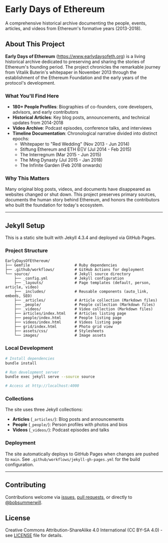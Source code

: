 # Early Days of Ethereum

A comprehensive historical archive documenting the people, events, articles, and videos from Ethereum's formative years (2013-2018).

## About This Project

**Early Days of Ethereum** (https://www.earlydaysofeth.org) is a living historical archive dedicated to preserving and sharing the stories of Ethereum's founding period. The project chronicles the remarkable journey from Vitalik Buterin's whitepaper in November 2013 through the establishment of the Ethereum Foundation and the early years of the protocol's development.

### What You'll Find Here

- **180+ People Profiles**: Biographies of co-founders, core developers, advisors, and early contributors
- **Historical Articles**: Key blog posts, announcements, and technical updates from 2014-2018
- **Video Archive**: Podcast episodes, conference talks, and interviews
- **Timeline Documentation**: Chronological narrative divided into distinct epochs:
  - Whitepaper to "Red Wedding" (Nov 2013 - Jun 2014)
  - Stiftung Ethereum and ETH ÐΞV (Jul 2014 - Feb 2015)
  - The Interregnum (Mar 2015 - Jun 2015)
  - The Ming Dynasty (Jul 2015 - Jan 2018)
  - The Infinite Garden (Feb 2018 onwards)

### Why This Matters

Many original blog posts, videos, and documents have disappeared as websites changed or shut down. This project preserves primary sources, documents the human story behind Ethereum, and honors the contributors who built the foundation for today's ecosystem.

---

## Jekyll Setup

This is a static site built with Jekyll 4.3.4 and deployed via GitHub Pages.

### Project Structure

```
EarlyDaysOfEthereum/
├── Gemfile                    # Ruby dependencies
├── .github/workflows/         # GitHub Actions for deployment
└── source/                    # Jekyll source directory
    ├── _config.yml            # Jekyll configuration
    ├── _layouts/              # Page templates (default, person, article, video)
    ├── _includes/             # Reusable components (auto_link, embeds, SEO)
    ├── _articles/             # Article collection (Markdown files)
    ├── _people/               # People collection (Markdown files)
    ├── _videos/               # Video collection (Markdown files)
    ├── articles/index.html    # Articles listing page
    ├── people/index.html      # People listing page
    ├── videos/index.html      # Videos listing page
    ├── grid/index.html        # Photo grid view
    ├── assets/css/            # Stylesheets
    └── images/                # Image assets
```

### Local Development

```bash
# Install dependencies
bundle install

# Run development server
bundle exec jekyll serve --source source

# Access at http://localhost:4000
```

### Collections

The site uses three Jekyll collections:

- **Articles** (`_articles/`): Blog posts and announcements
- **People** (`_people/`): Person profiles with photos and bios
- **Videos** (`_videos/`): Podcast episodes and talks

### Deployment

The site automatically deploys to GitHub Pages when changes are pushed to `main`. See `.github/workflows/jekyll-gh-pages.yml` for the build configuration.

---

## Contributing

Contributions welcome via [issues](https://github.com/bobsummerwill/EarlyDaysOfEthereum/issues), [pull requests](https://github.com/bobsummerwill/EarlyDaysOfEthereum/pulls), or directly to [@bobsummerwill](https://x.com/bobsummerwill).

## License

Creative Commons Attribution-ShareAlike 4.0 International (CC BY-SA 4.0) - see [LICENSE](LICENSE) file for details.
